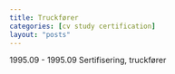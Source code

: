 ```yaml
---
title: Truckfører
categories: [cv study certification]
layout: "posts"
---
```


1995.09 - 1995.09 Sertifisering, truckfører
